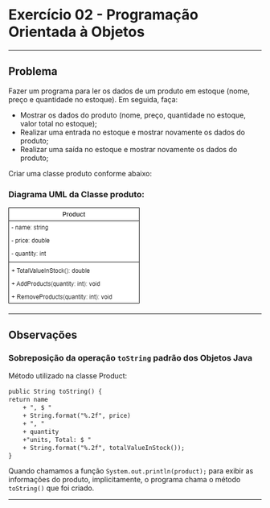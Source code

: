 # Exercício 02 - Programação Orientada à Objetos
---
## Problema

Fazer um programa para ler os dados de um produto em estoque (nome, preço e quantidade no estoque).
Em seguida, faça:
- Mostrar os dados do produto (nome, preço, quantidade no estoque, valor total no estoque);
- Realizar uma entrada no estoque e mostrar novamente os dados do produto;
- Realizar uma saída no estoque e mostrar novamente os dados do produto;

Criar uma classe produto conforme abaixo:

### Diagrama UML da Classe produto:

![Class prodcut](ClassProduct.png)

---
## Observações

### Sobreposição da operação ```toString``` padrão dos Objetos Java
Método utilizado na classe Product:

```
public String toString() {
return name
	+ ", $ "
	+ String.format("%.2f", price)
	+ ", "
	+ quantity
	+"units, Total: $ "
	+ String.format("%.2f", totalValueInStock());
}
```

Quando chamamos a função ```System.out.println(product);``` para exibir as informações do produto, implicitamente, o programa chama o método ```toString()``` que foi criado.

---